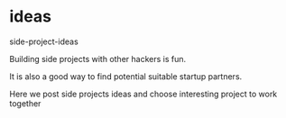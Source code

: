 # ideas
side-project-ideas

Building side projects with other hackers is fun.

It is also a good way to find potential suitable startup partners.

Here we post side projects ideas and choose interesting project to work together


